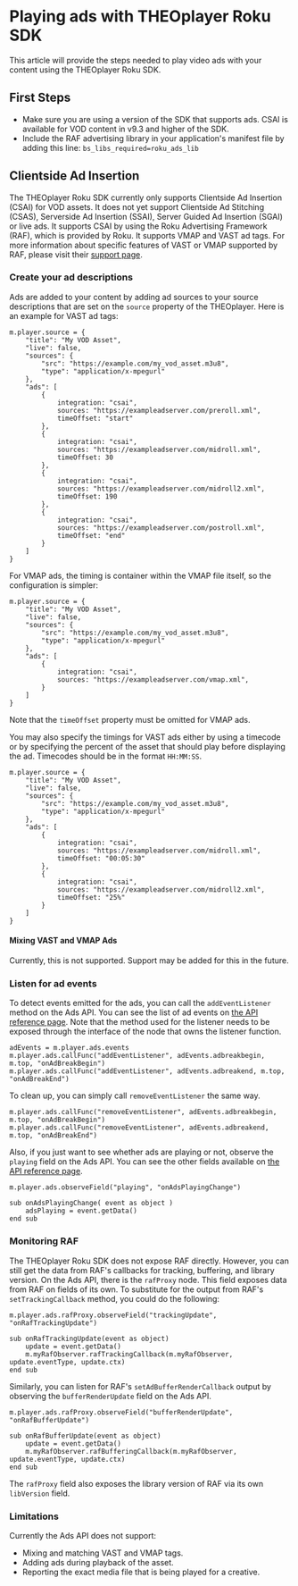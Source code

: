 # Playing ads with THEOplayer Roku SDK

This article will provide the steps needed to play video ads with your content using the THEOplayer Roku SDK.

## First Steps

- Make sure you are using a version of the SDK that supports ads. CSAI is available for VOD content in v9.3 and higher of the SDK.
- Include the RAF advertising library in your application's manifest file by adding this line:
  `bs_libs_required=roku_ads_lib`

## Clientside Ad Insertion

The THEOplayer Roku SDK currently only supports Clientside Ad Insertion (CSAI) for VOD assets. It does not yet support Clientside Ad Stitching (CSAS), Serverside Ad Insertion (SSAI), Server Guided Ad Insertion (SGAI) or live ads. It supports CSAI by using the Roku Advertising Framework (RAF), which is provided by Roku. It supports VMAP and VAST ad tags. For more information about specific features of VAST or VMAP supported by RAF, please visit their [support page](https://developer.roku.com/docs/developer-program/advertising/roku-advertising-framework.md).

### Create your ad descriptions

Ads are added to your content by adding ad sources to your source descriptions that are set on the `source` property of the THEOplayer. Here is an example for VAST ad tags:

```brightscript
m.player.source = {
    "title": "My VOD Asset",
    "live": false,
    "sources": {
        "src": "https://example.com/my_vod_asset.m3u8",
        "type": "application/x-mpegurl"
    },
    "ads": [
        {
            integration: "csai",
            sources: "https://exampleadserver.com/preroll.xml",
            timeOffset: "start"
        },
        {
            integration: "csai",
            sources: "https://exampleadserver.com/midroll.xml",
            timeOffset: 30
        },
        {
            integration: "csai",
            sources: "https://exampleadserver.com/midroll2.xml",
            timeOffset: 190
        },
        {
            integration: "csai",
            sources: "https://exampleadserver.com/postroll.xml",
            timeOffset: "end"
        }
    ]
}
```

For VMAP ads, the timing is container within the VMAP file itself, so the configuration is simpler:

```brightscript
m.player.source = {
    "title": "My VOD Asset",
    "live": false,
    "sources": {
        "src": "https://example.com/my_vod_asset.m3u8",
        "type": "application/x-mpegurl"
    },
    "ads": [
        {
            integration: "csai",
            sources: "https://exampleadserver.com/vmap.xml",
        }
    ]
}
```

Note that the `timeOffset` property must be omitted for VMAP ads.

You may also specify the timings for VAST ads either by using a timecode or by specifying the percent of the asset that should play before displaying the ad. Timecodes should be in the format `HH:MM:SS`.

```brightscript
m.player.source = {
    "title": "My VOD Asset",
    "live": false,
    "sources": {
        "src": "https://example.com/my_vod_asset.m3u8",
        "type": "application/x-mpegurl"
    },
    "ads": [
        {
            integration: "csai",
            sources: "https://exampleadserver.com/midroll.xml",
            timeOffset: "00:05:30"
        },
        {
            integration: "csai",
            sources: "https://exampleadserver.com/midroll2.xml",
            timeOffset: "25%"
        }
    ]
}
```

#### Mixing VAST and VMAP Ads

Currently, this is not supported. Support may be added for this in the future.

### Listen for ad events

To detect events emitted for the ads, you can call the `addEventListener` method on the Ads API. You can see the list of ad events on [the API reference page](../../../api-reference/roku.md#ads-api). Note that the method used for the listener needs to be exposed through the interface of the node that owns the listener function.

```brightscript
adEvents = m.player.ads.events
m.player.ads.callFunc("addEventListener", adEvents.adbreakbegin, m.top, "onAdBreakBegin")
m.player.ads.callFunc("addEventListener", adEvents.adbreakend, m.top, "onAdBreakEnd")
```

To clean up, you can simply call `removeEventListener` the same way.

```brightscript
m.player.ads.callFunc("removeEventListener", adEvents.adbreakbegin, m.top, "onAdBreakBegin")
m.player.ads.callFunc("removeEventListener", adEvents.adbreakend, m.top, "onAdBreakEnd")
```

Also, if you just want to see whether ads are playing or not, observe the `playing` field on the Ads API. You can see the other fields available on [the API reference page](../../../api-reference/roku.md#ads-api).

```brightscript
m.player.ads.observeField("playing", "onAdsPlayingChange")

sub onAdsPlayingChange( event as object )
    adsPlaying = event.getData()
end sub
```

### Monitoring RAF

The THEOplayer Roku SDK does not expose RAF directly. However, you can still get the data from RAF's callbacks for tracking, buffering, and library version. On the Ads API, there is the `rafProxy` node. This field exposes data from RAF on fields of its own. To substitute for the output from RAF's `setTrackingCallback` method, you could do the following:

```brightscript
m.player.ads.rafProxy.observeField("trackingUpdate", "onRafTrackingUpdate")

sub onRafTrackingUpdate(event as object)
    update = event.getData()
    m.myRafObserver.rafTrackingCallback(m.myRafObserver, update.eventType, update.ctx)
end sub
```

Similarly, you can listen for RAF's `setAdBufferRenderCallback` output by observing the `bufferRenderUpdate` field on the Ads API.

```brightscript
m.player.ads.rafProxy.observeField("bufferRenderUpdate", "onRafBufferUpdate")

sub onRafBufferUpdate(event as object)
    update = event.getData()
    m.myRafObserver.rafBufferingCallback(m.myRafObserver, update.eventType, update.ctx)
end sub
```

The `rafProxy` field also exposes the library version of RAF via its own `libVersion` field.

### Limitations

Currently the Ads API does not support:

- Mixing and matching VAST and VMAP tags.
- Adding ads during playback of the asset.
- Reporting the exact media file that is being played for a creative.
